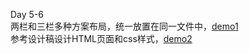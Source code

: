Day 5-6 <br>
两栏和三栏多种方案布局，统一放置在同一文件中，[demo1](https://zuanxiao.github.io/ife-front-end/ife_7-8/showCols.html "多栏多方案布局")<br>
参考设计稿设计HTML页面和css样式，[demo2](https://zuanxiao.github.io/ife-front-end/ife_7-8/day7-8.html "参考设计")<br>
